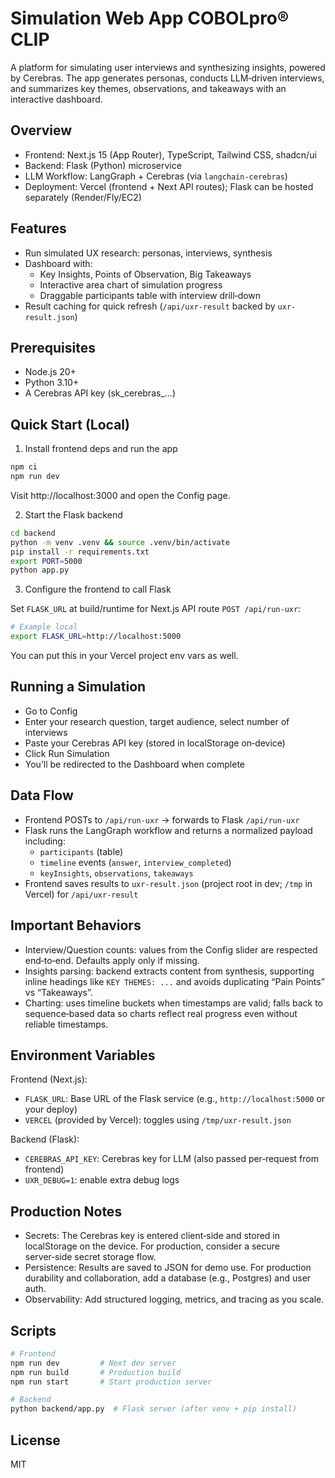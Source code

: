 Simulation Web App COBOLpro® CLIP
=================================

A platform for simulating user interviews and synthesizing insights, powered by Cerebras. The app generates personas, conducts LLM‑driven interviews, and summarizes key themes, observations, and takeaways with an interactive dashboard.

Overview
--------

- Frontend: Next.js 15 (App Router), TypeScript, Tailwind CSS, shadcn/ui
- Backend: Flask (Python) microservice
- LLM Workflow: LangGraph + Cerebras (via `langchain-cerebras`)
- Deployment: Vercel (frontend + Next API routes); Flask can be hosted separately (Render/Fly/EC2)

Features
--------

- Run simulated UX research: personas, interviews, synthesis
- Dashboard with:
  - Key Insights, Points of Observation, Big Takeaways
  - Interactive area chart of simulation progress
  - Draggable participants table with interview drill‑down
- Result caching for quick refresh (`/api/uxr-result` backed by `uxr-result.json`)

Prerequisites
-------------

- Node.js 20+
- Python 3.10+
- A Cerebras API key (sk_cerebras_...)

Quick Start (Local)
-------------------

1) Install frontend deps and run the app

```bash
npm ci
npm run dev
```

Visit http://localhost:3000 and open the Config page.

2) Start the Flask backend

```bash
cd backend
python -m venv .venv && source .venv/bin/activate
pip install -r requirements.txt
export PORT=5000
python app.py
```

3) Configure the frontend to call Flask

Set `FLASK_URL` at build/runtime for Next.js API route `POST /api/run-uxr`:

```bash
# Example local
export FLASK_URL=http://localhost:5000
```

You can put this in your Vercel project env vars as well.

Running a Simulation
--------------------

- Go to Config
- Enter your research question, target audience, select number of interviews
- Paste your Cerebras API key (stored in localStorage on‑device)
- Click Run Simulation
- You’ll be redirected to the Dashboard when complete

Data Flow
--------

- Frontend POSTs to `/api/run-uxr` → forwards to Flask `/api/run-uxr`
- Flask runs the LangGraph workflow and returns a normalized payload including:
  - `participants` (table)
  - `timeline` events (`answer`, `interview_completed`)
  - `keyInsights`, `observations`, `takeaways`
- Frontend saves results to `uxr-result.json` (project root in dev; `/tmp` in Vercel) for `/api/uxr-result`

Important Behaviors
-------------------

- Interview/Question counts: values from the Config slider are respected end‑to‑end. Defaults apply only if missing.
- Insights parsing: backend extracts content from synthesis, supporting inline headings like `KEY THEMES: ...` and avoids duplicating “Pain Points” vs “Takeaways”.
- Charting: uses timeline buckets when timestamps are valid; falls back to sequence‑based data so charts reflect real progress even without reliable timestamps.

Environment Variables
---------------------

Frontend (Next.js):

- `FLASK_URL`: Base URL of the Flask service (e.g., `http://localhost:5000` or your deploy)
- `VERCEL` (provided by Vercel): toggles using `/tmp/uxr-result.json`

Backend (Flask):

- `CEREBRAS_API_KEY`: Cerebras key for LLM (also passed per‑request from frontend)
- `UXR_DEBUG=1`: enable extra debug logs

Production Notes
----------------

- Secrets: The Cerebras key is entered client‑side and stored in localStorage on the device. For production, consider a secure server‑side secret storage flow.
- Persistence: Results are saved to JSON for demo use. For production durability and collaboration, add a database (e.g., Postgres) and user auth.
- Observability: Add structured logging, metrics, and tracing as you scale.

Scripts
-------

```bash
# Frontend
npm run dev         # Next dev server
npm run build       # Production build
npm run start       # Start production server

# Backend
python backend/app.py  # Flask server (after venv + pip install)
```

License
-------

MIT


